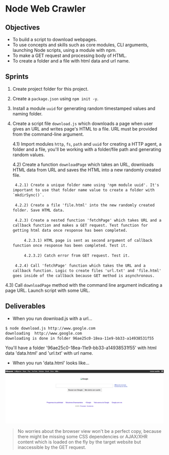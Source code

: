 # Node Web Crawler

## Objectives

- To build a script to download webpages.
- To use concepts and skills such as core modules, CLI arguments, launching Node scripts,
using a module with npm.
- To make a GET request and processing body of HTML.
- To create a folder and a file with html data and url name.

## Sprints

1) Create project folder for this project. 

2) Create a `package.json` using `npm init -y`.

3) Install a module `uuid` for generating random timestamped values and naming folder.

4) Create a script file `download.js` which downloads a page when user gives an URL and writes page's HTML to a file. URL must be provided from the command-line argument.

    4.1) Import modules `http`, `fs`, `path` and `uuid` for creating a HTTP agent, a folder and a file, you'll be working with a folder/file path and generating random values.
    
    4.2) Create a function `downloadPage` which takes an URL, downloads HTML data from URL and saves the HTML into a new randomly created file.
    
        4.2.1) Create a unique folder name using 'npm module uuid'. It's important to use that folder name value to create a folder with `mkdirSync()`.
        
        4.2.2) Create a file 'file.html' into the new randomly created folder. Save HTML data. 
    
        4.2.3) Create a nested function 'fetchPage' which takes URL and a callback function and makes a GET request. Test function for getting html data once response has been completed.
    
            4.2.3.1) HTML page is sent as second argument of callback function once response has been completed. Test it.
            
            4.2.3.2) Catch error from GET request. Test it.
    
        4.2.4) Call 'fetchPage' function which takes the URL and a callback function. Logic to create files 'url.txt' and 'file.html' goes inside of the callback because GET method is asynchronous.


4.3) Call `downloadPage` method with the command line argument indicating a page URL. Launch script with some URL.

## Deliverables

- When you run download.js with a url…

```
$ node download.js http://www.google.com
downloading  http://www.google.com
downloading is done in folder 96ae25c0-18ea-11e9-bb33-a14938531f55
```

You'll have a folder '96ae25c0-18ea-11e9-bb33-a14938531f55' with html data 'data.html' and 'url.txt' with url name. 

- When you run 'data.html' looks like…

![](images/node-web-crawler-01.png)


>  No worries about the browser view won't be a perfect copy, because there might be missing some CSS dependencies or AJAX/XHR content which is loaded on the fly by the target website but inaccessible by the GET request.
